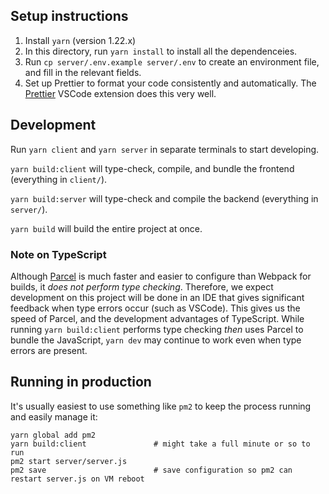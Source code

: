## Setup instructions

1. Install `yarn` (version 1.22.x)
2. In this directory, run `yarn install` to install all the dependenceies.
3. Run `cp server/.env.example server/.env` to create an environment file, and fill in the relevant fields.
4. Set up Prettier to format your code consistently and automatically. The
   [Prettier](https://marketplace.visualstudio.com/items?itemName=esbenp.prettier-vscode) VSCode extension does this very well.

## Development

Run `yarn client` and `yarn server` in separate terminals to start developing.

`yarn build:client` will type-check, compile, and bundle the frontend (everything in `client/`).

`yarn build:server` will type-check and compile the backend (everything in `server/`).

`yarn build` will build the entire project at once.

### Note on TypeScript

Although [Parcel](https://parceljs.org/) is much faster and easier to configure than Webpack for
builds, it _does not perform type checking_. Therefore, we expect development on this project will
be done in an IDE that gives significant feedback when type errors occur (such as VSCode). This
gives us the speed of Parcel, and the development advantages of TypeScript. While running
`yarn build:client` performs type checking _then_ uses Parcel to bundle the JavaScript, `yarn dev`
may continue to work even when type errors are present.

## Running in production

It's usually easiest to use something like `pm2` to keep the process running and easily manage it:

```
yarn global add pm2
yarn build:client               # might take a full minute or so to run
pm2 start server/server.js
pm2 save                        # save configuration so pm2 can restart server.js on VM reboot
```
